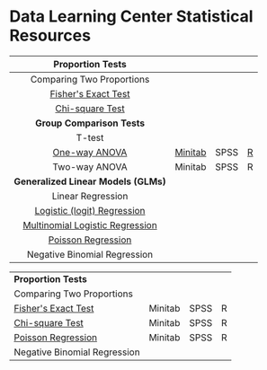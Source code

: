 # Data Learning Center Statistical Resources

| Proportion Tests | | | |
| :---: | :---: | :---: | :---: |
| Comparing Two Proportions | | | |
| [Fisher's Exact Test](https://online.stat.psu.edu/stat504/lesson/3/3.3) | | | |
| [Chi-square Test](https://online.stat.psu.edu/stat500/lesson/8) | | | |
| **Group Comparison Tests** | | | |
| T-test | | | |
| [One-way ANOVA](https://online.stat.psu.edu/stat500/lesson/10/10.1) | [Minitab](https://support.minitab.com/en-us/minitab/18/help-and-how-to/modeling-statistics/anova/how-to/one-way-anova/before-you-start/example/) | SPSS | [R](https://tylerbg.github.io/DLC_stat_resources/docs/one-way-ANOVA) |
| Two-way ANOVA | Minitab | SPSS | R |
| **Generalized Linear Models (GLMs)** | | | |
| Linear Regression | | | |
| [Logistic (logit) Regression](https://online.stat.psu.edu/stat501/lesson/15/15.1) | | | |
| [Multinomial Logistic Regression](https://online.stat.psu.edu/stat501/lesson/15/15.2) | | | |
| [Poisson Regression](https://online.stat.psu.edu/stat501/lesson/15/15.4) | | | |
| Negative Binomial Regression | | | |

<table>
    <tbody>
        <tr>
            <td><b>Proportion Tests</b></td>
            <td colspan=3></td>
        </tr>
        <tr>
            <td>Comparing Two Proportions</td>
            <td></td>
            <td></td>
            <td></td>
        </tr>
        <tr>
            <td><a href=https://online.stat.psu.edu/stat504/lesson/3/3.3>Fisher's Exact Test</a></td>
            <td>Minitab</td>
            <td>SPSS</td>
            <td>R</td>
        </tr>
        <tr>
            <td><a href=https://online.stat.psu.edu/stat500/lesson/8>Chi-square Test</a></td>
            <td>Minitab</td>
            <td>SPSS</td>
            <td>R</td>
        </tr>
        <tr>
            <td><a href=https://online.stat.psu.edu/stat501/lesson/15/15.4>Poisson Regression</a></td>
            <td>Minitab</td>
            <td>SPSS</td>
            <td>R</td>
        </tr>
        <tr>
            <td>Negative Binomial Regression</td>
            <td></td>
            <td></td>
            <td></td>
        </tr>
    </tbody>
</table>
